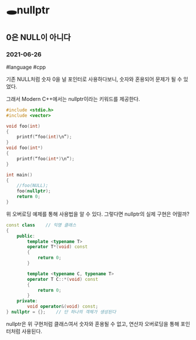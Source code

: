 # 🕳nullptr
## 0은 NULL이 아니다
### 2021-06-26
#language  #cpp

기존 NULL처럼 숫자 0을 널 포인터로 사용하다보니,
숫자와 혼용되어 문제가 될 수 있었다.

그래서 Modern C++에서는 nullptr이라는 키워드를 제공한다.

```cpp
#include <stdio.h>
#include <vector>

void foo(int)
{
	printf(“foo(int)\n”);
}
void foo(int*)
{
	printf(“foo(int*)\n”);
}

int main() 
{
	//foo(NULL);
	foo(nullptr);
	return 0;
}
```

위 오버로딩 예제를 통해 사용법을 알 수 있다.
그렇다면 nullptr의 실제 구현은 어떨까?

```cpp
const class    // 익명 클래스
{
    public:
        template <typename T>
        operator T*(void) const
        {
            return 0;
        }

        template <typename C, typename T>
        operator T C::*(void) const
        {
            return 0;
        }
    private:
        void operator&(void) const;
} nullptr = {};    // 단 하나의 객체가 생성된다
```

nullptr은 위 구현처럼 클래스여서 숫자와 혼용될 수 없고,
연산자 오버로딩을 통해 포인터처럼 사용된다.
